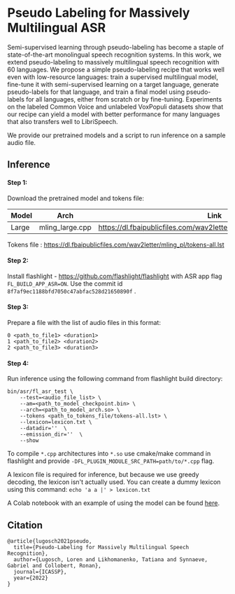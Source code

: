 # Pseudo Labeling for Massively Multilingual ASR

Semi-supervised learning through pseudo-labeling has become a staple of state-of-the-art monolingual speech recognition systems. In this work, we extend pseudo-labeling to massively multilingual speech recognition with 60 languages. We propose a simple pseudo-labeling recipe that works well even with low-resource languages: train a supervised multilingual model, fine-tune it with semi-supervised learning on a target language, generate pseudo-labels for that language, and train a final model using pseudo-labels for all languages, either from scratch or by fine-tuning. Experiments on the labeled Common Voice and unlabeled VoxPopuli datasets show that our recipe can yield a model with better performance for many languages that also transfers well to LibriSpeech.

We provide our pretrained models and a script to run inference on a sample audio file.

## Inference

#### Step 1:
Download the pretrained model and tokens file:

| Model | Arch | Link |
| - | - | - |
Large | mling_large.cpp | https://dl.fbaipublicfiles.com/wav2letter/mling_pl/checkpoint_large.bin

Tokens file : https://dl.fbaipublicfiles.com/wav2letter/mling_pl/tokens-all.lst

#### Step 2:

Install flashlight - https://github.com/flashlight/flashlight with ASR app flag `FL_BUILD_APP_ASR=ON`. Use the commit id `8f7af9ec1188bfd7050c47abfac528d21650890f` .

#### Step 3:
Prepare a file with the list of audio files in this format:
```
0 <path_to_file1> <duration1>
1 <path_to_file2> <duration2>
2 <path_to_file3> <duration3>
```

#### Step 4:

Run inference using the following command from flashlight build directory:

```
bin/asr/fl_asr_test \
    --test=<audio_file_list> \
    --am=<path_to_model_checkpoint.bin> \
    --arch=<path_to_model_arch.so> \
    --tokens <path_to_tokens_file/tokens-all.lst> \
    --lexicon=lexicon.txt \
    --datadir=''  \
    --emission_dir=''  \
    --show
```

To compile `*.cpp` architectures into `*.so` use cmake/make command in flashlight and provide `-DFL_PLUGIN_MODULE_SRC_PATH=path/to/*.cpp` flag.

A lexicon file is required for inference, but because we use greedy decoding, the lexicon isn't actually used. You can create a dummy lexicon using this command: `echo 'a a |' > lexicon.txt`

A Colab notebook with an example of using the model can be found [here](https://colab.research.google.com/drive/1xObuBVyZcPj8JXQm-gWa3e5WG0wgDreZ).

## Citation

```
@article{lugosch2021pseudo,
  title={Pseudo-Labeling for Massively Multilingual Speech Recognition},
  author={Lugosch, Loren and Likhomanenko, Tatiana and Synnaeve, Gabriel and Collobert, Ronan},
  journal={ICASSP},
  year={2022}
}
```
